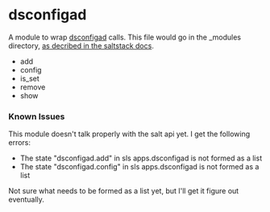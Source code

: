# dsconfigad

A module to wrap [dsconfigad](http://bit.ly/15gnT5I) calls.  This file would go in the _modules directory, [as decribed in the saltstack docs](http://bit.ly/19X3Y4c).

* add
* config
* is_set
* remove
* show

### Known Issues

This module doesn't talk properly with the salt api yet.  I get the following errors:

* The state "dsconfigad.add" in sls apps.dsconfigad is not formed as a list
* The state "dsconfigad.config" in sls apps.dsconfigad is not formed as a list

Not sure what needs to be formed as a list yet, but I'll get it figure out eventually.
